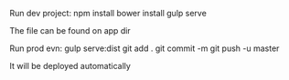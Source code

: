 Run dev project:
npm install
bower install
gulp serve

The file can be found on app dir

Run prod evn:
gulp serve:dist
git add .
git commit -m
git push -u master

It will be deployed automatically